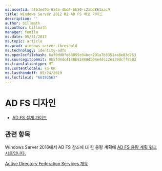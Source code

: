 ```yaml
---
ms.assetid: 5fb3ed9b-8a4a-4bd4-bb50-c2abd861aac9
title: Windows Server 2012 R2 AD FS 배포 가이드
description: ''
author: billmath
ms.author: billmath
manager: femila
ms.date: 05/31/2017
ms.topic: article
ms.prod: windows-server-threshold
ms.technology: identity-adfs
ms.openlocfilehash: 6af0dd0fe88099c04bca291a7b3351aa8e83d253
ms.sourcegitcommit: 0b5fd4dc4148b92480db04e4dc22e139dcff8582
ms.translationtype: MT
ms.contentlocale: ko-KR
ms.lasthandoff: 05/24/2019
ms.locfileid: "66192562"
---
```

# <a name="ad-fs-design"></a>AD FS 디자인


  
-   [AD FS 설계 가이드](../ad-fs/design/AD-FS-Design-Guide.md)

  

  
## <a name="see-also"></a>관련 항목  
Windows Server 2016에서 AD FS 참조에 대 한 용량 계획에 [AD FS 용량 계획 워크시트입니다.](http://adfsdocs.blob.core.windows.net/adfs/ADFSCapacity2016.xlsx)  
  
[Active Directory Federation Services 개요](../Active-Directory-Federation-Services.md)  
  


